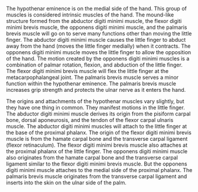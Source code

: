 The hypothenar eminence is on the medial side of the hand. This group of muscles is considered intrinsic muscles of the hand. The mound-like structure formed from the abductor digiti minimi muscle, the flexor digiti minimi brevis muscle, the opponens digiti minimi muscle, and the palmaris brevis muscle will go on to serve many functions other than moving the little finger. The abductor digiti minimi muscle causes the little finger to abduct away from the hand (moves the little finger medially) when it contracts. The opponens digiti minimi muscle moves the little finger to allow the opposition of the hand. The motion created by the opponens digiti minimi muscles is a combination of palmar rotation, flexion, and abduction of the little finger. The flexor digiti minimi brevis muscle will flex the little finger at the metacarpophalangeal joint. The palmaris brevis muscle serves a minor function within the hypothenar eminence. The palmaris brevis muscle increases grip strength and protects the ulnar nerve as it enters the hand.

The origins and attachments of the hypothenar muscles vary slightly, but they have one thing in common. They manifest motions in the little finger. The abductor digiti minimi muscle derives its origin from the pisiform carpal bone, dorsal aponeurosis, and the tendon of the flexor carpal ulnaris muscle. The abductor digiti minimi muscles will attach to the little finger at the base of the proximal phalanx. The origin of the flexor digiti minimi brevis muscle is from the hamate carpal bone and the transverse carpal ligament (flexor retinaculum). The flexor digiti minimi brevis muscle also attaches at the proximal phalanx of the little finger. The opponens digiti minimi muscle also originates from the hamate carpal bone and the transverse carpal ligament similar to the flexor digiti minimi brevis muscle. But the opponens digiti minimi muscle attaches to the medial side of the proximal phalanx. The palmaris brevis muscle originates from the transverse carpal ligament and inserts into the skin on the ulnar side of the palm.
